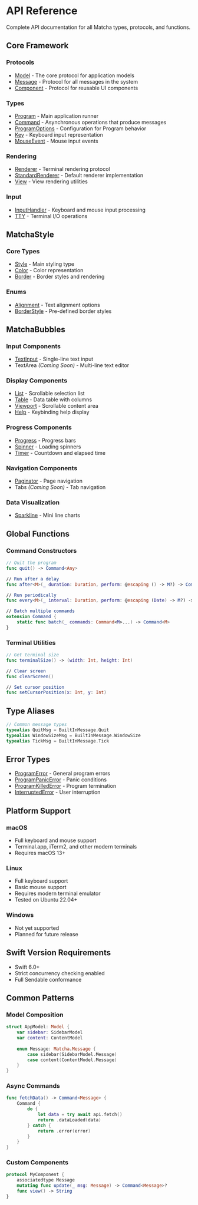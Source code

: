 # API Reference

Complete API documentation for all Matcha types, protocols, and functions.

## Core Framework

### Protocols

- [Model](model.md) - The core protocol for application models
- [Message](message.md) - Protocol for all messages in the system
- [Component](component.md) - Protocol for reusable UI components

### Types

- [Program](program.md) - Main application runner
- [Command](command.md) - Asynchronous operations that produce messages
- [ProgramOptions](program-options.md) - Configuration for Program behavior
- [Key](key.md) - Keyboard input representation
- [MouseEvent](mouse-event.md) - Mouse input events

### Rendering

- [Renderer](renderer.md) - Terminal rendering protocol
- [StandardRenderer](standard-renderer.md) - Default renderer implementation
- [View](view.md) - View rendering utilities

### Input

- [InputHandler](input-handler.md) - Keyboard and mouse input processing
- [TTY](tty.md) - Terminal I/O operations

## MatchaStyle

### Core Types

- [Style](style.md) - Main styling type
- [Color](color.md) - Color representation
- [Border](border.md) - Border styles and rendering

### Enums

- [Alignment](alignment.md) - Text alignment options
- [BorderStyle](border-style.md) - Pre-defined border styles

## MatchaBubbles

### Input Components

- [TextInput](../components/text-input.md) - Single-line text input
- TextArea *(Coming Soon)* - Multi-line text editor

### Display Components

- [List](../components/list.md) - Scrollable selection list
- [Table](../components/table.md) - Data table with columns
- [Viewport](../components/viewport.md) - Scrollable content area
- [Help](../components/help.md) - Keybinding help display

### Progress Components

- [Progress](../components/progress.md) - Progress bars
- [Spinner](../components/spinner.md) - Loading spinners
- [Timer](../components/timer.md) - Countdown and elapsed time

### Navigation Components

- [Paginator](../components/paginator.md) - Page navigation
- Tabs *(Coming Soon)* - Tab navigation

### Data Visualization

- [Sparkline](../components/sparkline.md) - Mini line charts

## Global Functions

### Command Constructors

```swift
// Quit the program
func quit() -> Command<Any>

// Run after a delay
func after<M>(_ duration: Duration, perform: @escaping () -> M?) -> Command<M>

// Run periodically
func every<M>(_ interval: Duration, perform: @escaping (Date) -> M?) -> Command<M>

// Batch multiple commands
extension Command {
    static func batch(_ commands: Command<M>...) -> Command<M>
}
```

### Terminal Utilities

```swift
// Get terminal size
func terminalSize() -> (width: Int, height: Int)

// Clear screen
func clearScreen()

// Set cursor position
func setCursorPosition(x: Int, y: Int)
```

## Type Aliases

```swift
// Common message types
typealias QuitMsg = BuiltInMessage.Quit
typealias WindowSizeMsg = BuiltInMessage.WindowSize
typealias TickMsg = BuiltInMessage.Tick
```

## Error Types

- [ProgramError](errors.md#programerror) - General program errors
- [ProgramPanicError](errors.md#programpanicerror) - Panic conditions
- [ProgramKilledError](errors.md#programkillederror) - Program termination
- [InterruptedError](errors.md#interruptederror) - User interruption

## Platform Support

### macOS
- Full keyboard and mouse support
- Terminal.app, iTerm2, and other modern terminals
- Requires macOS 13+

### Linux
- Full keyboard support
- Basic mouse support
- Requires modern terminal emulator
- Tested on Ubuntu 22.04+

### Windows
- Not yet supported
- Planned for future release

## Swift Version Requirements

- Swift 6.0+
- Strict concurrency checking enabled
- Full Sendable conformance

## Common Patterns

### Model Composition
```swift
struct AppModel: Model {
    var sidebar: SidebarModel
    var content: ContentModel
    
    enum Message: Matcha.Message {
        case sidebar(SidebarModel.Message)
        case content(ContentModel.Message)
    }
}
```

### Async Commands
```swift
func fetchData() -> Command<Message> {
    Command {
        do {
            let data = try await api.fetch()
            return .dataLoaded(data)
        } catch {
            return .error(error)
        }
    }
}
```

### Custom Components
```swift
protocol MyComponent {
    associatedtype Message
    mutating func update(_ msg: Message) -> Command<Message>?
    func view() -> String
}
```